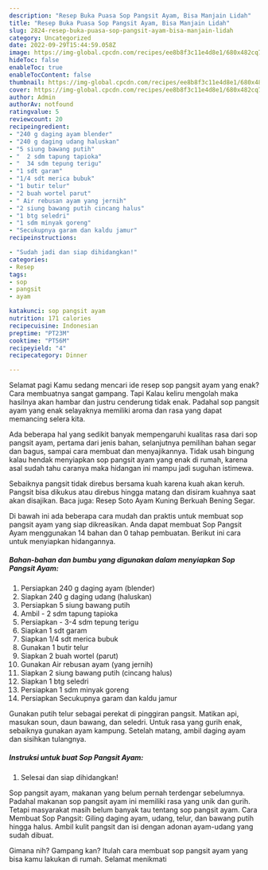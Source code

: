 ```yaml
---
description: "Resep Buka Puasa Sop Pangsit Ayam, Bisa Manjain Lidah"
title: "Resep Buka Puasa Sop Pangsit Ayam, Bisa Manjain Lidah"
slug: 2824-resep-buka-puasa-sop-pangsit-ayam-bisa-manjain-lidah
category: Uncategorized
date: 2022-09-29T15:44:59.058Z
image: https://img-global.cpcdn.com/recipes/ee8b8f3c11e4d8e1/680x482cq70/sop-pangsit-ayam-foto-resep-utama.jpg
hideToc: false
enableToc: true
enableTocContent: false
thumbnail: https://img-global.cpcdn.com/recipes/ee8b8f3c11e4d8e1/680x482cq70/sop-pangsit-ayam-foto-resep-utama.jpg
cover: https://img-global.cpcdn.com/recipes/ee8b8f3c11e4d8e1/680x482cq70/sop-pangsit-ayam-foto-resep-utama.jpg
author: Admin
authorAv: notfound
ratingvalue: 5
reviewcount: 20
recipeingredient:
- "240 g daging ayam blender"
- "240 g daging udang haluskan"
- "5 siung bawang putih"
- "  2 sdm tapung tapioka"
- "  34 sdm tepung terigu"
- "1 sdt garam"
- "1/4 sdt merica bubuk"
- "1 butir telur"
- "2 buah wortel parut"
- " Air rebusan ayam yang jernih"
- "2 siung bawang putih cincang halus"
- "1 btg seledri"
- "1 sdm minyak goreng"
- "Secukupnya garam dan kaldu jamur"
recipeinstructions:

- "Sudah jadi dan siap dihidangkan!"
categories:
- Resep
tags:
- sop
- pangsit
- ayam

katakunci: sop pangsit ayam 
nutrition: 171 calories
recipecuisine: Indonesian
preptime: "PT23M"
cooktime: "PT56M"
recipeyield: "4"
recipecategory: Dinner

---
```



Selamat pagi Kamu sedang mencari ide resep sop pangsit ayam yang enak? Cara membuatnya sangat gampang. Tapi Kalau keliru mengolah maka hasilnya akan hambar dan justru cenderung tidak enak. Padahal sop pangsit ayam yang enak selayaknya memiliki aroma dan rasa yang dapat memancing selera kita.


Ada beberapa hal yang sedikit banyak mempengaruhi kualitas rasa dari sop pangsit ayam, pertama dari jenis bahan, selanjutnya pemilihan bahan segar dan bagus, sampai cara membuat dan menyajikannya. Tidak usah bingung kalau hendak menyiapkan sop pangsit ayam yang enak di rumah, karena asal sudah tahu caranya maka hidangan ini mampu jadi suguhan istimewa.

Sebaiknya pangsit tidak direbus bersama kuah karena kuah akan keruh. Pangsit bisa dikukus atau direbus hingga matang dan disiram kuahnya saat akan disajikan. Baca juga: Resep Soto Ayam Kuning Berkuah Bening Segar.


Di bawah ini ada beberapa cara mudah dan praktis untuk membuat sop pangsit ayam yang siap dikreasikan. Anda dapat membuat Sop Pangsit Ayam menggunakan 14 bahan dan 0 tahap pembuatan. Berikut ini cara untuk menyiapkan hidangannya.

<!--inarticleads1-->

##### Bahan-bahan dan bumbu yang digunakan dalam menyiapkan Sop Pangsit Ayam:

1. Persiapkan 240 g daging ayam (blender)
1. Siapkan 240 g daging udang (haluskan)
1. Persiapkan 5 siung bawang putih
1. Ambil  - 2 sdm tapung tapioka
1. Persiapkan  - 3-4 sdm tepung terigu
1. Siapkan 1 sdt garam
1. Siapkan 1/4 sdt merica bubuk
1. Gunakan 1 butir telur
1. Siapkan 2 buah wortel (parut)
1. Gunakan  Air rebusan ayam (yang jernih)
1. Siapkan 2 siung bawang putih (cincang halus)
1. Siapkan 1 btg seledri
1. Persiapkan 1 sdm minyak goreng
1. Persiapkan Secukupnya garam dan kaldu jamur


Gunakan putih telur sebagai perekat di pinggiran pangsit. Matikan api, masukan soun, daun bawang, dan seledri. Untuk rasa yang gurih enak, sebaiknya gunakan ayam kampung. Setelah matang, ambil daging ayam dan sisihkan tulangnya. 

<!--inarticleads2-->

##### Instruksi untuk buat Sop Pangsit Ayam:


1. Selesai dan siap dihidangkan!

Sop pangsit ayam, makanan yang belum pernah terdengar sebelumnya. Padahal makanan sop pangsit ayam ini memiliki rasa yang unik dan gurih. Tetapi masyarakat masih belum banyak tau tentang sop pangsit ayam. Cara Membuat Sop Pangsit: Giling daging ayam, udang, telur, dan bawang putih hingga halus. Ambil kulit pangsit dan isi dengan adonan ayam-udang yang sudah dibuat. 

Gimana nih? Gampang kan? Itulah cara membuat sop pangsit ayam yang bisa kamu lakukan di rumah. Selamat menikmati
